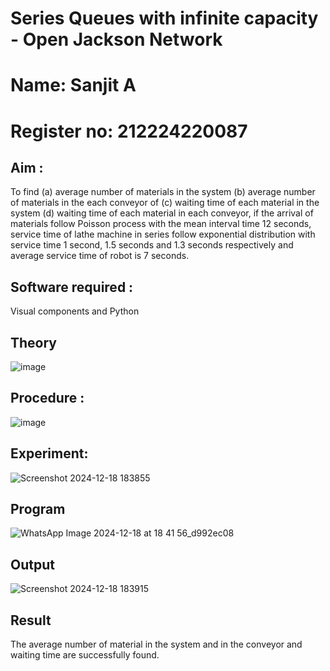 # Series Queues with infinite capacity - Open Jackson Network
# Name: Sanjit A
# Register no: 212224220087
## Aim :
To find (a) average number of materials in the system (b) average number of materials in the each conveyor of (c) waiting time of each material in the system (d) waiting time of each material in each conveyor, if the arrival  of materials follow Poisson process with the mean interval time 12 seconds, service time of  lathe machine in series follow exponential distribution  with service time  1 second, 1.5 seconds and 1.3 seconds respectively and average service time of robot is 7 seconds.

## Software required :
Visual components and Python

## Theory

![image](https://user-images.githubusercontent.com/103921593/203239736-7b81f599-71a8-4ae7-b63e-5d98acd9ea54.png)


## Procedure :

![image](https://user-images.githubusercontent.com/103921593/203239789-bc870dce-6727-487b-a0e2-4fc3f5114889.png)


## Experiment:

![Screenshot 2024-12-18 183855](https://github.com/user-attachments/assets/490463fe-7887-4f84-9177-8d9be6dffb9c)

## Program
![WhatsApp Image 2024-12-18 at 18 41 56_d992ec08](https://github.com/user-attachments/assets/0d3a7861-05a6-44b1-b710-0de7c2f8a2b8)


## Output
![Screenshot 2024-12-18 183915](https://github.com/user-attachments/assets/4d8960be-43b3-4c6a-9758-576a31f4d1fb)

## Result
The average number of material in the system and in the conveyor and waiting time are successfully found.
